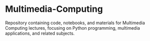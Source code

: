 # Multimedia-Computing
Repository containing code, notebooks, and materials for Multimedia Computing lectures, focusing on Python programming, multimedia applications, and related subjects.
